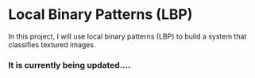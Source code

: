 # Local Binary Patterns (LBP)

In this project, I will use local binary patterns (LBP) to build a system that classifies textured images.




### It is currently being updated....
